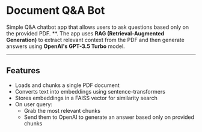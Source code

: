 # Document Q&A Bot

Simple Q&A chatbot app that allows users to ask questions based only on the provided PDF. **. The app uses **RAG (Retrieval-Augmented Generation)** to extract relevant context from the PDF and then generate answers using **OpenAI's GPT-3.5 Turbo** model.

---

## Features

- Loads and chunks a single PDF document
- Converts text into embeddings using sentence-transformers
- Stores embeddings in a FAISS vector for similarity search
- On user query:
  - Grab the most relevant chunks
  - Send them to OpenAI to generate an answer based only on provided chunks

